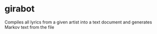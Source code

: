 # girabot
Compiles all lyrics from a given artist into a text document and generates Markov text from the file
